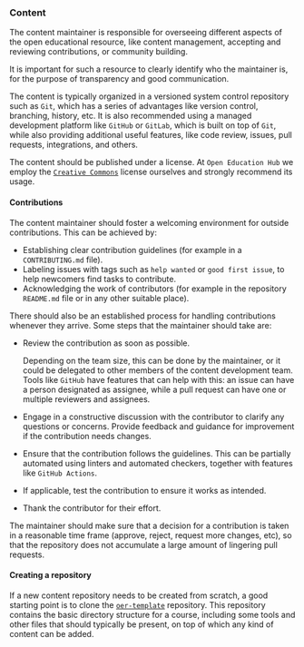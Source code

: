 ### Content

The content maintainer is responsible for overseeing different aspects of the open educational resource, like content management, accepting and reviewing contributions, or community building.

It is important for such a resource to clearly identify who the maintainer is, for the purpose of transparency and good communication.

The content is typically organized in a versioned system control repository such as `Git`, which has a series of advantages like version control, branching, history, etc.
It is also recommended using a managed development platform like `GitHub` or `GitLab`, which is built on top of `Git`, while also providing additional useful features, like code review, issues, pull requests, integrations, and others.

The content should be published under a license.
At `Open Education Hub` we employ the [`Creative Commons`](https://en.wikipedia.org/wiki/Creative_Commons_license) license ourselves and strongly recommend its usage.

#### Contributions

The content maintainer should foster a welcoming environment for outside contributions.
This can be achieved by:

- Establishing clear contribution guidelines (for example in a `CONTRIBUTING.md` file).
- Labeling issues with tags such as `help wanted` or `good first issue`, to help newcomers find tasks to contribute.
- Acknowledging the work of contributors (for example in the repository `README.md` file or in any other suitable place).

There should also be an established process for handling contributions whenever they arrive.
Some steps that the maintainer should take are:

- Review the contribution as soon as possible.

  Depending on the team size, this can be done by the maintainer, or it could be delegated to other members of the content development team.
  Tools like `GitHub` have features that can help with this: an issue can have a person designated as assignee, while a pull request can have one or multiple reviewers and assignees.
- Engage in a constructive discussion with the contributor to clarify any questions or concerns.
Provide feedback and guidance for improvement if the contribution needs changes.
- Ensure that the contribution follows the guidelines.
This can be partially automated using linters and automated checkers, together with features like `GitHub Actions`.
- If applicable, test the contribution to ensure it works as intended.
- Thank the contributor for their effort.

The maintainer should make sure that a decision for a contribution is taken in a reasonable time frame (approve, reject, request more changes, etc), so that the repository does not accumulate a large amount of lingering pull requests.

#### Creating a repository

If a new content repository needs to be created from scratch, a good starting point is to clone the [`oer-template`](https://github.com/open-education-hub/oer-template) repository.
This repository contains the basic directory structure for a course, including some tools and other files that should typically be present, on top of which any kind of content can be added.
